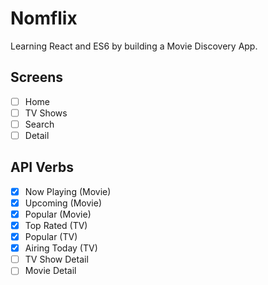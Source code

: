 # Nomflix

Learning React and ES6 by building a Movie Discovery App.

## Screens

- [ ] Home
- [ ] TV Shows
- [ ] Search
- [ ] Detail

## API Verbs

- [x] Now Playing (Movie)
- [x] Upcoming (Movie)
- [x] Popular (Movie)
- [x] Top Rated (TV)
- [x] Popular (TV)
- [x] Airing Today (TV)
- [ ] TV Show Detail
- [ ] Movie Detail